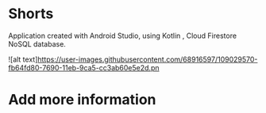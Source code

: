 # Shorts
Application created with Android Studio, using Kotlin , Cloud Firestore NoSQL database.

![alt text]https://user-images.githubusercontent.com/68916597/109029570-fb64fd80-7690-11eb-9ca5-cc3ab60e5e2d.pn


# Add more information
